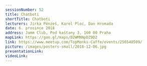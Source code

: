 ```yaml
---
sessionNumber: 52
title: Chatboti
shortTitle: Chatboti
lecturers: Jirka Pénzeš, Karel Ploc, Dan Hromada
date: 6. prosince 2018
address: Jamm Club, Pod kaštany 3, 160 00 Praha
mapLink: https://goo.gl/maps/D2WMNNpDZ9D2
link: https://www.meetup.com/TopMonks-Caffe/events/256540509/
picture: /images/posters-small/2018-12-06.jpg
presentationLink:
videoLink:
---
```

